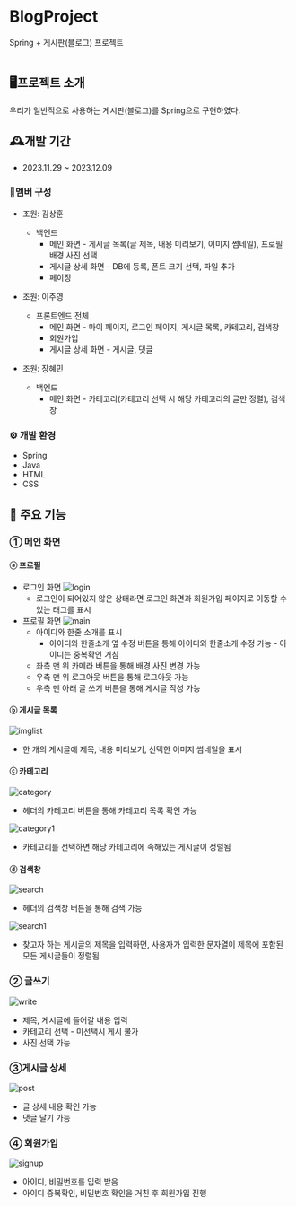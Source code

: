 # BlogProject
Spring + 게시판(블로그) 프로젝트
<br>
<br>

## 🖥프로젝트 소개
우리가 일반적으로 사용하는 게시판(블로그)를 Spring으로 구현하였다.


## 🕰개발 기간
- 2023.11.29 ~ 2023.12.09


### 👤멤버 구성
- 조원: 김상훈
  - 백엔드
    - 메인 화면 - 게시글 목록(글 제목, 내용 미리보기, 이미지 썸네일), 프로필 배경 사진 선택
    - 게시글 상세 화면 - DB에 등록, 폰트 크기 선택, 파일 추가 
    - 페이징
  
    
- 조원: 이주영
  - 프론트엔드 전체
    - 메인 화면 - 마이 페이지, 로그인 페이지, 게시글 목록, 카테고리, 검색창
    - 회원가입
    - 게시글 상세 화면 - 게시글, 댓글

    
- 조원: 장혜민
  - 백엔드
    - 메인 화면 - 카테고리(카테고리 선택 시 해당 카테고리의 글만 정렬), 검색창
 

### ⚙ 개발 환경
- Spring
- Java
- HTML
- CSS
   

## 📌 주요 기능
### ① 메인 화면
#### ⓐ 프로필
  - 로그인 화면
    ![login](https://github.com/JooYeong-Lee/BlogProject/assets/100755494/badfd0ef-e517-42e2-ac24-29a02d332f34)
    - 로그인이 되어있지 않은 상태라면 로그인 화면과 회원가입 페이지로 이동할 수 있는 태그를 표시
  - 프로필 화면
    ![main](https://github.com/JooYeong-Lee/BlogProject/assets/100755494/84c41d4c-b110-4638-bd22-69f63e807361)
    - 아이디와 한줄 소개를 표시
      - 아이디와 한줄소개 옆 수정 버튼을 통해 아이디와 한줄소개 수정 가능 - 아이디는 중복확인 거침
    - 좌측 맨 위 카메라 버튼을 통해 배경 사진 변경 가능
    - 우측 맨 위 로그아웃 버튼을 통해 로그아웃 가능
    - 우측 맨 아래 글 쓰기 버튼을 통해 게시글 작성 가능
      
#### ⓑ 게시글 목록
  ![imglist](https://github.com/JooYeong-Lee/BlogProject/assets/100755494/2bdcd192-7682-4913-9487-51f5cbbc575f)
  - 한 개의 게시글에 제목, 내용 미리보기, 선택한 이미지 썸네일을 표시
    
#### ⓒ 카테고리
  ![category](https://github.com/JooYeong-Lee/BlogProject/assets/100755494/7a603f86-1b2a-4480-a63e-d2cb36581782)
  - 헤더의 카테고리 버튼을 통해 카테고리 목록 확인 가능

    
  ![category1](https://github.com/JooYeong-Lee/BlogProject/assets/100755494/774cda3d-25c9-4512-90ec-73e7ba815ef9)
  - 카테고리를 선택하면 해당 카테고리에 속해있는 게시글이 정렬됨
    
#### ⓓ 검색창
  ![search](https://github.com/JooYeong-Lee/BlogProject/assets/100755494/9b34bbcd-5794-4f77-b983-ea43229a8ad8)
  - 헤더의 검색창 버튼을 통해 검색 가능


  ![search1](https://github.com/JooYeong-Lee/BlogProject/assets/100755494/a341432b-4b91-477b-81f6-7a7a6f86cb67)
  - 찾고자 하는 게시글의 제목을 입력하면, 사용자가 입력한 문자열이 제목에 포함된 모든 게시글들이 정렬됨
     
    
### ② 글쓰기
  ![write](https://github.com/JooYeong-Lee/BlogProject/assets/100755494/1bc23f30-a6a9-4f4f-8869-abe347e0f3f3)
  - 제목, 게시글에 들어갈 내용 입력
  - 카테고리 선택 - 미선택시 게시 불가
  - 사진 선택 가능


### ③게시글 상세
  ![post](https://github.com/JooYeong-Lee/BlogProject/assets/100755494/069bfc03-fc3f-4569-a675-6fc783eebb45)
  - 글 상세 내용 확인 가능
  - 댓글 달기 가능


### ④ 회원가입
  ![signup](https://github.com/JooYeong-Lee/BlogProject/assets/100755494/f467c4f5-b367-497c-bb8f-1d1d1b81f4c7)
  - 아이디, 비밀번호를 입력 받음
  - 아이디 중복확인, 비밀번호 확인을 거친 후 회원가입 진행
